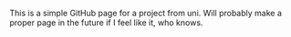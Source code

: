This is a simple GitHub page for a project from uni. 
Will probably make a proper page in the future if I feel like it, who knows.
